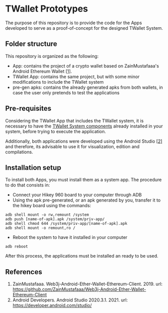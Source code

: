 # TWallet Prototypes

The purpose of this repository is to provide the code for the Apps developed to serve as a proof-of-concept for the designed TWallet System.

## Folder structure

This repository is organized as the following:

- App: contains the project of a crypto wallet based on ZainMustafaaa's Android Ethereum Wallet [[1]](#references).
- TWallet App: contains the same project, but with some minor modifications to include the TWallet system
- pre-gen apks: contains the already generated apks from both wallets, in case the user only pretends to test the applications

## Pre-requisites

Considering the TWallet App that includes the TWallet system, it is necessary to have the [TWallet System components][twallet_system] already installed in your system, before trying to execute the application.

Additionally, both applications were developed using the Android Studio [[2]](#references) and therefore, its advisable to use it for visualization, edition and compilations.

## Installation setup

To install both Apps, you must install them as a system app. The procedure to do that consists in:

- Connect your Hikey 960 board to your computer through ADB
- Using the apk pre-generated, or an apk generated by you, transfer it to the hikey board using the commands:

```
adb shell mount -o rw,remount /system
adb push [name-of-apk].apk /system/priv-app/
adb shell chmod 644 /system/priv-app/[name-of-apk].apk
adb shell mount -o remount,ro /
```

- Reboot the system to have it installed in your computer

```
adb reboot
```

After this process, the applications must be installed an ready to be used.

## References

1. ZainMustafaaa. Web3j-Android-Ether-Wallet-Ethereum-Client. 2019. url: https://github.com/ZainMustafaaa/Web3j-Android-Ether-Wallet-Ethereum-Client
2. Android Developers. Android Studio 2020.3.1. 2021. url: https://developer.android.com/studio/

[twallet_system]: <https://github.com/rafagameiro/TWallet_system>
  